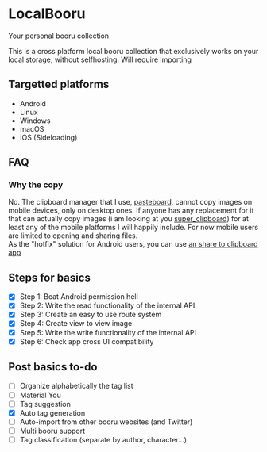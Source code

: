 # LocalBooru
Your personal booru collection

This is a cross platform local booru collection that exclusively works on your local storage, without selfhosting. Will require importing

## Targetted platforms
- Android
- Linux
- Windows
- macOS
- iOS (Sideloading)

## FAQ
### Why the copy 
No. The clipboard manager that I use, [pasteboard](https://pub.dev/packages/pasteboard), cannot copy images on mobile devices, only on desktop ones. If anyone has any replacement for it that can actually copy images (i am looking at you [super_clipboard](https://pub.dev/packages/super_clipboard)) for at least any of the mobile platforms I will happily include. For now mobile users are limited to opening and sharing files.  
As the "hotfix" solution for Android users, you can use [an share to clipboard app](https://f-droid.org/en/packages/com.kpstv.xclipper/)

## Steps for basics
- [x] Step 1: Beat Android permission hell
- [x] Step 2: Write the read functionality of the internal API
- [x] Step 3: Create an easy to use route system
- [x] Step 4: Create view to view image
- [x] Step 5: Write the write functionality of the internal API
- [x] Step 6: Check app cross UI compatibility

## Post basics to-do
- [ ] Organize alphabetically the tag list
- [ ] Material You
- [ ] Tag suggestion
- [x] Auto tag generation
- [ ] Auto-import from other booru websites (and Twitter)
- [ ] Multi booru support
- [ ] Tag classification (separate by author, character...)
